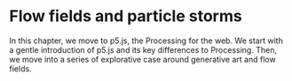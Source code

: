 # Flow fields and particle storms

In this chapter, we move to p5.js, the Processing for the web. We start with a gentle introduction of p5.js and its key differences to Processing. Then, we move into a series of explorative case around generative art and flow fields.